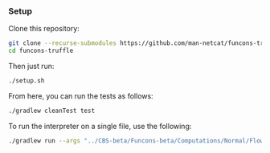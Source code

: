 ### Setup

Clone this repository:

```bash
git clone --recurse-submodules https://github.com/man-netcat/funcons-truffle.git
cd funcons-truffle
```

Then just run:

```bash
./setup.sh
```

From here, you can run the tests as follows:

```bash
./gradlew cleanTest test
```

To run the interpreter on a single file, use the following:

```bash
./gradlew run --args "../CBS-beta/Funcons-beta/Computations/Normal/Flowing/tests/if-true-else.config"
```
